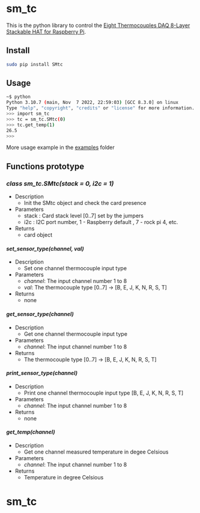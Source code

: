 # sm_tc

This is the python library to control the [Eight Thermocouples DAQ 8-Layer Stackable HAT for Raspberry Pi](https://sequentmicrosystems.com/products/eight-thermocouples-daq-8-layer-stackable-hat-for-raspberry-pi).

## Install

```bash
sudo pip install SMtc
```

## Usage

```bash
~$ python
Python 3.10.7 (main, Nov  7 2022, 22:59:03) [GCC 8.3.0] on linux
Type "help", "copyright", "credits" or "license" for more information.
>>> import sm_tc
>>> tc = sm_tc.SMtc(0)
>>> tc.get_temp(1)
26.5
>>>
```

More usage example in the [examples](examples/) folder

## Functions prototype

### *class sm_tc.SMtc(stack = 0, i2c = 1)*
* Description
  * Init the SMtc object and check the card presence 
* Parameters
  * stack : Card stack level [0..7] set by the jumpers
  * i2c : I2C port number, 1 - Raspberry default , 7 - rock pi 4, etc.
* Returns 
  * card object

#### *set_sensor_type(channel, val)*
* Description
  * Set one channel thermocouple input type 
* Parameters
  * *channel*: The input channel number 1 to 8
  * *val*: The thermocouple type [0..7] -> [B, E, J, K, N, R, S, T]
* Returns
  * none
  
#### *get_sensor_type(channel)*
* Description
  * Get one channel thermocouple input type 
* Parameters
  * *channel*: The input channel number 1 to 8
* Returns
  * The thermocouple type [0..7] -> [B, E, J, K, N, R, S, T]
  
#### *print_sensor_type(channel)*
* Description
  * Print one channel thermocouple input type [B, E, J, K, N, R, S, T]
* Parameters
  * *channel*: The input channel number 1 to 8
* Returns
  * none
   
#### *get_temp(channel)*
* Description
  * Get one channel measured temperature in degee Celsious
* Parameters
  * *channel*: The input channel number 1 to 8
* Returns
  * Temperature in degree Celsious 
# sm_tc
